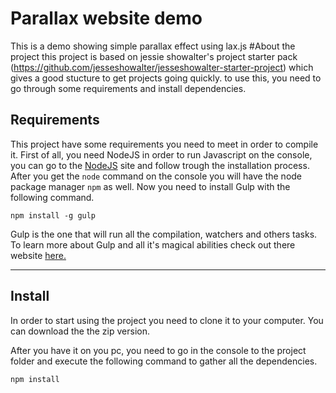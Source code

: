 # Parallax website demo

This is a demo showing simple parallax effect using lax.js
#About the project
this project is based on jessie showalter's project starter pack (https://github.com/jesseshowalter/jesseshowalter-starter-project) which gives a good stucture to get projects going quickly. to use this, you need to go through some requirements and install dependencies.

## Requirements

This project have some requirements you need to meet in order to compile it. First of all, you need NodeJS in order to run Javascript on the console, you can go to the [NodeJS](http://nodejs.org) site and follow trough the installation process. After you get the `node` command on the console you will have the node package manager `npm` as well. Now you need to install Gulp with the following command.

```
npm install -g gulp
```
Gulp is the one that will run all the compilation, watchers and others tasks. To learn more about Gulp and all it's magical abilities check out there website [here.](https://gulpjs.com/)

***

## Install
In order to start using the project you need to clone it to your computer. You can download the the zip version.

After you have it on you pc, you need to go in the console to the project folder and execute the following command to gather all the dependencies.
```
npm install
```
